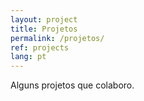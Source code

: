 ```yaml
---
layout: project
title: Projetos
permalink: /projetos/
ref: projects
lang: pt
---
```


Alguns projetos que colaboro.
